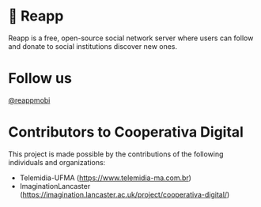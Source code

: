 # 🌱 Reapp

Reapp is a free, open-source social network server where users can 
follow and donate to social institutions discover new ones.

# Follow us
[@reappmobi](https://www.instagram.com/reappmobi/)

# Contributors to Cooperativa Digital

This project is made possible by the contributions of the following individuals and organizations:

* Telemidia-UFMA (https://www.telemidia-ma.com.br)
* ImaginationLancaster (https://imagination.lancaster.ac.uk/project/cooperativa-digital/)
